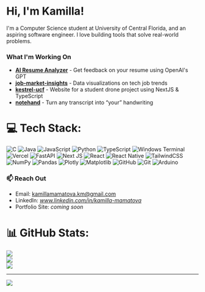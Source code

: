 # Hi, I'm Kamilla!

I'm a Computer Science student at University of Central Florida, and an aspiring software engineer. I love building tools that solve real-world problems.

### What I'm Working On

- **[AI Resume Analyzer](https://github.com/kamillamamatova/AI-Resume-Analyzer)** - Get feedback on your resume using OpenAI's GPT
- **[job-market-insights](https://github.com/kamillamamatova/job-market-insights)** - Data visualizations on tech job trends
- **[kestrel-ucf](https://github.com/kamillamamatova/kestrel-ucf)** - Website for a student drone project using NextJS & TypeScript
- **[notehand](https://github.com/kamillamamatova/notehand)** - Turn any transcript into “your” handwriting

# 💻 Tech Stack:
![C](https://img.shields.io/badge/c-%2300599C.svg?style=for-the-badge&logo=c&logoColor=white) ![Java](https://img.shields.io/badge/java-%23ED8B00.svg?style=for-the-badge&logo=openjdk&logoColor=white) ![JavaScript](https://img.shields.io/badge/javascript-%23323330.svg?style=for-the-badge&logo=javascript&logoColor=%23F7DF1E) ![Python](https://img.shields.io/badge/python-3670A0?style=for-the-badge&logo=python&logoColor=ffdd54) ![TypeScript](https://img.shields.io/badge/typescript-%23007ACC.svg?style=for-the-badge&logo=typescript&logoColor=white) ![Windows Terminal](https://img.shields.io/badge/Windows%20Terminal-%234D4D4D.svg?style=for-the-badge&logo=windows-terminal&logoColor=white) ![Vercel](https://img.shields.io/badge/vercel-%23000000.svg?style=for-the-badge&logo=vercel&logoColor=white) ![FastAPI](https://img.shields.io/badge/FastAPI-005571?style=for-the-badge&logo=fastapi) ![Next JS](https://img.shields.io/badge/Next-black?style=for-the-badge&logo=next.js&logoColor=white) ![React](https://img.shields.io/badge/react-%2320232a.svg?style=for-the-badge&logo=react&logoColor=%2361DAFB) ![React Native](https://img.shields.io/badge/react_native-%2320232a.svg?style=for-the-badge&logo=react&logoColor=%2361DAFB) ![TailwindCSS](https://img.shields.io/badge/tailwindcss-%2338B2AC.svg?style=for-the-badge&logo=tailwind-css&logoColor=white) ![NumPy](https://img.shields.io/badge/numpy-%23013243.svg?style=for-the-badge&logo=numpy&logoColor=white) ![Pandas](https://img.shields.io/badge/pandas-%23150458.svg?style=for-the-badge&logo=pandas&logoColor=white) ![Plotly](https://img.shields.io/badge/Plotly-%233F4F75.svg?style=for-the-badge&logo=plotly&logoColor=white) ![Matplotlib](https://img.shields.io/badge/Matplotlib-%23ffffff.svg?style=for-the-badge&logo=Matplotlib&logoColor=black) ![GitHub](https://img.shields.io/badge/github-%23121011.svg?style=for-the-badge&logo=github&logoColor=white) ![Git](https://img.shields.io/badge/git-%23F05033.svg?style=for-the-badge&logo=git&logoColor=white) ![Arduino](https://img.shields.io/badge/-Arduino-00979D?style=for-the-badge&logo=Arduino&logoColor=white)

### 📫 Reach Out

- Email: [kamillamamatova.km@gmail.com](mailto:kamillamamatova.km@gmail.com)
- LinkedIn: *www.linkedin.com/in/kamilla-mamatova*
- Portfolio Site: *coming soon*

# 📊 GitHub Stats:
![](https://github-readme-stats.vercel.app/api?username=kamillamamatova&theme=omni&hide_border=false&include_all_commits=false&count_private=false)<br/>
![](https://nirzak-streak-stats.vercel.app/?user=kamillamamatova&theme=omni&hide_border=false)<br/>
![](https://github-readme-stats.vercel.app/api/top-langs/?username=kamillamamatova&theme=omni&hide_border=false&include_all_commits=false&count_private=false&layout=compact)

---
[![](https://visitcount.itsvg.in/api?id=kamillamamatova&icon=0&color=5)](https://visitcount.itsvg.in)
